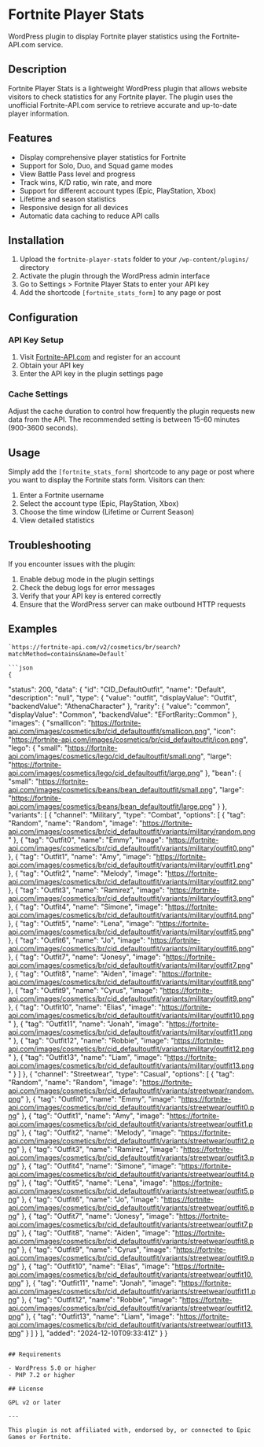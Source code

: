 # Fortnite Player Stats

WordPress plugin to display Fortnite player statistics using the Fortnite-API.com service.

## Description

Fortnite Player Stats is a lightweight WordPress plugin that allows website visitors to check statistics for any Fortnite player. The plugin uses the unofficial Fortnite-API.com service to retrieve accurate and up-to-date player information.

## Features

- Display comprehensive player statistics for Fortnite
- Support for Solo, Duo, and Squad game modes
- View Battle Pass level and progress
- Track wins, K/D ratio, win rate, and more
- Support for different account types (Epic, PlayStation, Xbox)
- Lifetime and season statistics
- Responsive design for all devices
- Automatic data caching to reduce API calls

## Installation

1. Upload the `fortnite-player-stats` folder to your `/wp-content/plugins/` directory
2. Activate the plugin through the WordPress admin interface
3. Go to Settings > Fortnite Player Stats to enter your API key
4. Add the shortcode `[fortnite_stats_form]` to any page or post

## Configuration

### API Key Setup

1. Visit [Fortnite-API.com](https://fortnite-api.com/) and register for an account
2. Obtain your API key
3. Enter the API key in the plugin settings page

### Cache Settings

Adjust the cache duration to control how frequently the plugin requests new data from the API. The recommended setting is between 15-60 minutes (900-3600 seconds).

## Usage

Simply add the `[fortnite_stats_form]` shortcode to any page or post where you want to display the Fortnite stats form. Visitors can then:

1. Enter a Fortnite username
2. Select the account type (Epic, PlayStation, Xbox)
3. Choose the time window (Lifetime or Current Season)
4. View detailed statistics

## Troubleshooting

If you encounter issues with the plugin:

1. Enable debug mode in the plugin settings
2. Check the debug logs for error messages
3. Verify that your API key is entered correctly
4. Ensure that the WordPress server can make outbound HTTP requests

## Examples
    `https://fortnite-api.com/v2/cosmetics/br/search?matchMethod=contains&name=Default`

    ```json
    {
  "status": 200,
  "data": {
    "id": "CID_DefaultOutfit",
    "name": "Default",
    "description": "null",
    "type": {
      "value": "outfit",
      "displayValue": "Outfit",
      "backendValue": "AthenaCharacter"
    },
    "rarity": {
      "value": "common",
      "displayValue": "Common",
      "backendValue": "EFortRarity::Common"
    },
    "images": {
      "smallIcon": "https://fortnite-api.com/images/cosmetics/br/cid_defaultoutfit/smallicon.png",
      "icon": "https://fortnite-api.com/images/cosmetics/br/cid_defaultoutfit/icon.png",
      "lego": {
        "small": "https://fortnite-api.com/images/cosmetics/lego/cid_defaultoutfit/small.png",
        "large": "https://fortnite-api.com/images/cosmetics/lego/cid_defaultoutfit/large.png"
      },
      "bean": {
        "small": "https://fortnite-api.com/images/cosmetics/beans/bean_defaultoutfit/small.png",
        "large": "https://fortnite-api.com/images/cosmetics/beans/bean_defaultoutfit/large.png"
      }
    },
    "variants": [
      {
        "channel": "Military",
        "type": "Combat",
        "options": [
          {
            "tag": "Random",
            "name": "Random",
            "image": "https://fortnite-api.com/images/cosmetics/br/cid_defaultoutfit/variants/military/random.png"
          },
          {
            "tag": "Outfit0",
            "name": "Emmy",
            "image": "https://fortnite-api.com/images/cosmetics/br/cid_defaultoutfit/variants/military/outfit0.png"
          },
          {
            "tag": "Outfit1",
            "name": "Amy",
            "image": "https://fortnite-api.com/images/cosmetics/br/cid_defaultoutfit/variants/military/outfit1.png"
          },
          {
            "tag": "Outfit2",
            "name": "Melody",
            "image": "https://fortnite-api.com/images/cosmetics/br/cid_defaultoutfit/variants/military/outfit2.png"
          },
          {
            "tag": "Outfit3",
            "name": "Ramirez",
            "image": "https://fortnite-api.com/images/cosmetics/br/cid_defaultoutfit/variants/military/outfit3.png"
          },
          {
            "tag": "Outfit4",
            "name": "Simone",
            "image": "https://fortnite-api.com/images/cosmetics/br/cid_defaultoutfit/variants/military/outfit4.png"
          },
          {
            "tag": "Outfit5",
            "name": "Lena",
            "image": "https://fortnite-api.com/images/cosmetics/br/cid_defaultoutfit/variants/military/outfit5.png"
          },
          {
            "tag": "Outfit6",
            "name": "Jo",
            "image": "https://fortnite-api.com/images/cosmetics/br/cid_defaultoutfit/variants/military/outfit6.png"
          },
          {
            "tag": "Outfit7",
            "name": "Jonesy",
            "image": "https://fortnite-api.com/images/cosmetics/br/cid_defaultoutfit/variants/military/outfit7.png"
          },
          {
            "tag": "Outfit8",
            "name": "Aiden",
            "image": "https://fortnite-api.com/images/cosmetics/br/cid_defaultoutfit/variants/military/outfit8.png"
          },
          {
            "tag": "Outfit9",
            "name": "Cyrus",
            "image": "https://fortnite-api.com/images/cosmetics/br/cid_defaultoutfit/variants/military/outfit9.png"
          },
          {
            "tag": "Outfit10",
            "name": "Elias",
            "image": "https://fortnite-api.com/images/cosmetics/br/cid_defaultoutfit/variants/military/outfit10.png"
          },
          {
            "tag": "Outfit11",
            "name": "Jonah",
            "image": "https://fortnite-api.com/images/cosmetics/br/cid_defaultoutfit/variants/military/outfit11.png"
          },
          {
            "tag": "Outfit12",
            "name": "Robbie",
            "image": "https://fortnite-api.com/images/cosmetics/br/cid_defaultoutfit/variants/military/outfit12.png"
          },
          {
            "tag": "Outfit13",
            "name": "Liam",
            "image": "https://fortnite-api.com/images/cosmetics/br/cid_defaultoutfit/variants/military/outfit13.png"
          }
        ]
      },
      {
        "channel": "Streetwear",
        "type": "Casual",
        "options": [
          {
            "tag": "Random",
            "name": "Random",
            "image": "https://fortnite-api.com/images/cosmetics/br/cid_defaultoutfit/variants/streetwear/random.png"
          },
          {
            "tag": "Outfit0",
            "name": "Emmy",
            "image": "https://fortnite-api.com/images/cosmetics/br/cid_defaultoutfit/variants/streetwear/outfit0.png"
          },
          {
            "tag": "Outfit1",
            "name": "Amy",
            "image": "https://fortnite-api.com/images/cosmetics/br/cid_defaultoutfit/variants/streetwear/outfit1.png"
          },
          {
            "tag": "Outfit2",
            "name": "Melody",
            "image": "https://fortnite-api.com/images/cosmetics/br/cid_defaultoutfit/variants/streetwear/outfit2.png"
          },
          {
            "tag": "Outfit3",
            "name": "Ramirez",
            "image": "https://fortnite-api.com/images/cosmetics/br/cid_defaultoutfit/variants/streetwear/outfit3.png"
          },
          {
            "tag": "Outfit4",
            "name": "Simone",
            "image": "https://fortnite-api.com/images/cosmetics/br/cid_defaultoutfit/variants/streetwear/outfit4.png"
          },
          {
            "tag": "Outfit5",
            "name": "Lena",
            "image": "https://fortnite-api.com/images/cosmetics/br/cid_defaultoutfit/variants/streetwear/outfit5.png"
          },
          {
            "tag": "Outfit6",
            "name": "Jo",
            "image": "https://fortnite-api.com/images/cosmetics/br/cid_defaultoutfit/variants/streetwear/outfit6.png"
          },
          {
            "tag": "Outfit7",
            "name": "Jonesy",
            "image": "https://fortnite-api.com/images/cosmetics/br/cid_defaultoutfit/variants/streetwear/outfit7.png"
          },
          {
            "tag": "Outfit8",
            "name": "Aiden",
            "image": "https://fortnite-api.com/images/cosmetics/br/cid_defaultoutfit/variants/streetwear/outfit8.png"
          },
          {
            "tag": "Outfit9",
            "name": "Cyrus",
            "image": "https://fortnite-api.com/images/cosmetics/br/cid_defaultoutfit/variants/streetwear/outfit9.png"
          },
          {
            "tag": "Outfit10",
            "name": "Elias",
            "image": "https://fortnite-api.com/images/cosmetics/br/cid_defaultoutfit/variants/streetwear/outfit10.png"
          },
          {
            "tag": "Outfit11",
            "name": "Jonah",
            "image": "https://fortnite-api.com/images/cosmetics/br/cid_defaultoutfit/variants/streetwear/outfit11.png"
          },
          {
            "tag": "Outfit12",
            "name": "Robbie",
            "image": "https://fortnite-api.com/images/cosmetics/br/cid_defaultoutfit/variants/streetwear/outfit12.png"
          },
          {
            "tag": "Outfit13",
            "name": "Liam",
            "image": "https://fortnite-api.com/images/cosmetics/br/cid_defaultoutfit/variants/streetwear/outfit13.png"
          }
        ]
      }
    ],
    "added": "2024-12-10T09:33:41Z"
  }
}
```

## Requirements

- WordPress 5.0 or higher
- PHP 7.2 or higher

## License

GPL v2 or later

---

This plugin is not affiliated with, endorsed by, or connected to Epic Games or Fortnite.
